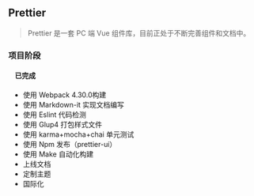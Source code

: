 ## Prettier

> Prettier 是一套 PC 端 Vue 组件库，目前正处于不断完善组件和文档中。

### 项目阶段

<h4 >&nbsp;&nbsp;&nbsp;&nbsp;已完成</h4>

<ul style="padding-left: 30px;padding-bottom:10px;">
  <li><i class="ion-icon ion-ios-checkmark-circle ion-ios-checkmark-circle-extra"></i>使用 Webpack 4.30.0构建</li>
   <li><i class="ion-icon ion-ios-checkmark-circle ion-ios-checkmark-circle-extra"></i>使用 Markdown-it 实现文档编写</li>
    <li><i class="ion-icon ion-ios-checkmark-circle ion-ios-checkmark-circle-extra"></i>使用 Eslint 代码检测</li>
     <li><i class="ion-icon ion-ios-checkmark-circle ion-ios-checkmark-circle-extra"></i>使用 Glup4 打包样式文件</li>
      <li><i class="ion-icon ion-ios-checkmark-circle ion-ios-checkmark-circle-extra"></i>使用 karma+mocha+chai 单元测试</li>
       <li><i class="ion-icon ion-ios-checkmark-circle ion-ios-checkmark-circle-extra"></i>使用 Npm 发布（prettier-ui）</li>
        <li><i class="ion-icon ion-ios-checkmark-circle ion-ios-checkmark-circle-extra"></i>使用 Make 自动化构建</li>
          <li><i class="ion-icon ion-ios-checkmark-circle ion-ios-checkmark-circle-extra"></i>上线文档</li>
            <li><i class="ion-icon ion-ios-checkmark-circle ion-ios-checkmark-circle-extra"></i>定制主题</li>
              <li><i class="ion-icon ion-ios-checkmark-circle ion-ios-checkmark-circle-extra"></i>国际化</li>
</ul>

​
